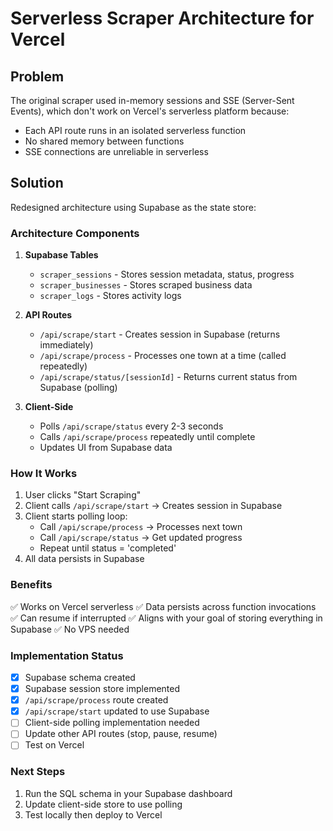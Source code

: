 # Serverless Scraper Architecture for Vercel

## Problem
The original scraper used in-memory sessions and SSE (Server-Sent Events), which don't work on Vercel's serverless platform because:
- Each API route runs in an isolated serverless function
- No shared memory between functions
- SSE connections are unreliable in serverless

## Solution
Redesigned architecture using Supabase as the state store:

### Architecture Components

1. **Supabase Tables**
   - `scraper_sessions` - Stores session metadata, status, progress
   - `scraper_businesses` - Stores scraped business data
   - `scraper_logs` - Stores activity logs

2. **API Routes**
   - `/api/scrape/start` - Creates session in Supabase (returns immediately)
   - `/api/scrape/process` - Processes one town at a time (called repeatedly)
   - `/api/scrape/status/[sessionId]` - Returns current status from Supabase (polling)

3. **Client-Side**
   - Polls `/api/scrape/status` every 2-3 seconds
   - Calls `/api/scrape/process` repeatedly until complete
   - Updates UI from Supabase data

### How It Works

1. User clicks "Start Scraping"
2. Client calls `/api/scrape/start` → Creates session in Supabase
3. Client starts polling loop:
   - Call `/api/scrape/process` → Processes next town
   - Call `/api/scrape/status` → Get updated progress
   - Repeat until status = 'completed'
4. All data persists in Supabase

### Benefits
✅ Works on Vercel serverless
✅ Data persists across function invocations
✅ Can resume if interrupted
✅ Aligns with your goal of storing everything in Supabase
✅ No VPS needed

### Implementation Status
- [x] Supabase schema created
- [x] Supabase session store implemented
- [x] `/api/scrape/process` route created
- [x] `/api/scrape/start` updated to use Supabase
- [ ] Client-side polling implementation needed
- [ ] Update other API routes (stop, pause, resume)
- [ ] Test on Vercel

### Next Steps
1. Run the SQL schema in your Supabase dashboard
2. Update client-side store to use polling
3. Test locally then deploy to Vercel
